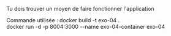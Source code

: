 Tu dois trouver un moyen de faire fonctionner l'application

Commande utilisée : docker build -t exo-04 .  
docker run -d -p 8004:3000 --name exo-04-container exo-04

